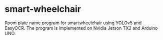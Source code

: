 # smart-wheelchair
Room plate name program for smartwheelchair using YOLOv5 and EasyOCR. The program is implemented on Nvidia Jetson TX2 and Arduino UNO.
